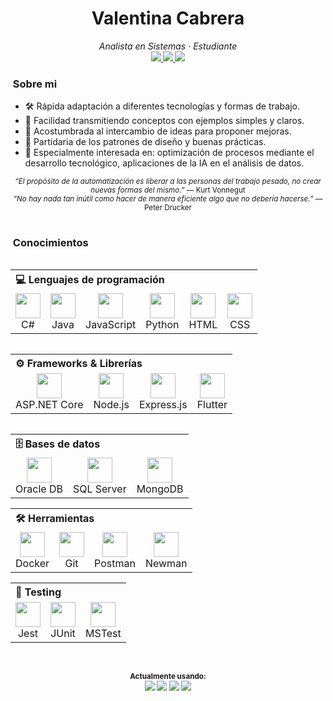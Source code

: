 <!-- Profile Header with Emoji Banner -->
<h1 align="center">Valentina Cabrera</h1>
<p align="center">
  <em>Analista en Sistemas · Estudiante</em>
<br><sub>

<!-- BADGES -->
<a href="https://github.com/vcm3/vcm3/blob/main/Files/CV.pdf">
  <img src="https://img.shields.io/badge/CV-.pdf-lightgrey">
</a>
<a href="mailto:ig738083@gmail.com">
  <img src="https://img.shields.io/badge/Email-D14836?style=flat-square&logo=gmail&logoColor=white" />
</a>
<a href="https://www.linkedin.com/in/valentina-cabrera/">
  <img src="https://img.shields.io/badge/LinkedIn-0077B5?style=flat-square&logo=linkedin&logoColor=white" />
</a>
<!--
  <img src="https://img.shields.io/github/last-commit/yourusername/yourrepo?style=flat-square" />
-->
</sub></p>



### &nbsp;Sobre mi

- 🛠️ Rápida adaptación a diferentes tecnologías y formas de trabajo.
- 💬 Facilidad transmitiendo conceptos con ejemplos simples y claros.
- 🧠 Acostumbrada al intercambio de ideas para proponer mejoras.
- 🦾 Partidaria de los patrones de diseño y buenas prácticas.
- 🌱 Especialmente interesada en: optimización de procesos mediante el desarrollo tecnológico, aplicaciones de la IA en el análisis de datos.

<p align="center"><sup><em>“El propósito de la automatización es liberar a las personas del trabajo pesado, no crear nuevas formas del mismo.”</em> — Kurt Vonnegut</sup><br>
<sup><em>“No hay nada tan inútil como hacer de manera eficiente algo que no debería hacerse.”</em> — Peter Drucker</sup></p>

#

### &nbsp;Conocimientos

<table align="left">

  <!-- Programming Languages -->
  <tr>
    <th colspan="6" align="left">💻 Lenguajes de programación</th>
  </tr>
  <tr>
    <td align="center">
      <img src="https://cdn.jsdelivr.net/gh/devicons/devicon/icons/csharp/csharp-original.svg" width="40" /><br>C#
    </td>
    <td align="center">
      <img src="https://cdn.jsdelivr.net/gh/devicons/devicon/icons/java/java-original.svg" width="40" /><br>Java
    </td>
    <td align="center">
      <img src="https://cdn.jsdelivr.net/gh/devicons/devicon/icons/javascript/javascript-original.svg" width="40" /><br>JavaScript
    </td>
    <td align="center">
      <img src="https://cdn.jsdelivr.net/gh/devicons/devicon/icons/python/python-original.svg" width="40" /><br>Python
    </td>
    <td align="center">
      <img src="https://cdn.jsdelivr.net/gh/devicons/devicon/icons/html5/html5-original.svg" width="40" /><br>HTML
    </td>
    <td align="center">
      <img src="https://cdn.jsdelivr.net/gh/devicons/devicon/icons/css3/css3-original.svg" width="40" /><br>CSS
    </td>
  </tr>
  </table>
  <table  align="left">

  <!-- Frameworks -->
  <tr>
    <th colspan="4" align="left">⚙️ Frameworks & Librerías</th>
  </tr>
  <tr>
    <td align="center">
      <img src="https://cdn.jsdelivr.net/gh/devicons/devicon/icons/dot-net/dot-net-original.svg" width="40" /><br>ASP.NET Core
    </td>
    <td align="center">
      <img src="https://cdn.jsdelivr.net/gh/devicons/devicon/icons/nodejs/nodejs-original.svg" width="40" /><br>Node.js
    </td>
    <td align="center">
      <img src="https://cdn.jsdelivr.net/gh/devicons/devicon/icons/express/express-original.svg" width="40" /><br>Express.js
    </td>
    <td align="center">
      <img src="https://cdn.jsdelivr.net/gh/devicons/devicon/icons/flutter/flutter-original.svg" width="40" /><br>Flutter
    </td>
  </tr>
  </table>
  <table align="left">

  <!-- Databases -->
  <tr>
    <th colspan="3" align="left">🗄️ Bases de datos</th>
  </tr>
  <tr>
    <td align="center">
      <img src="https://cdn.jsdelivr.net/gh/devicons/devicon/icons/oracle/oracle-original.svg" width="40" /><br>Oracle DB
    </td>
    <td align="center">
      <img src="https://cdn.jsdelivr.net/gh/devicons/devicon/icons/mysql/mysql-original.svg" width="40" /><br>SQL Server
    </td>
    <td align="center">
      <img src="https://cdn.jsdelivr.net/gh/devicons/devicon/icons/mongodb/mongodb-original.svg" width="40" /><br>MongoDB
    </td>
  </tr>
  </table>
  <table>

  <!-- Tools -->
  <tr>
    <th colspan="4" align="left">🛠️ Herramientas</th>
  </tr>
  <tr>
    <td align="center">
      <img src="https://cdn.jsdelivr.net/gh/devicons/devicon/icons/docker/docker-original.svg" width="40" /><br>Docker
    </td>
    <td align="center">
      <img src="https://cdn.jsdelivr.net/gh/devicons/devicon/icons/git/git-original.svg" width="40" /><br>Git
    </td>
    <td align="center">
      <img src="https://www.vectorlogo.zone/logos/getpostman/getpostman-icon.svg" width="40" /><br>Postman
    </td>
    <td align="center">
      <img src="https://img.informer.com/icons_mac/png/128/546/546189.png" width="40" /><br>Newman
    </td>
  </tr>
  </table>
  <table>

  <!-- Testing -->
  <tr>
    <th colspan="3" align="left">🧪 Testing</th>
  </tr>
  <tr>
    <td align="center">
      <img src="https://jestjs.io/img/jest.png" width="40" /><br>Jest
    </td>
    <td align="center">
      <img src="https://cdn.jsdelivr.net/gh/devicons/devicon/icons/java/java-original.svg" width="40" /><br>JUnit
    </td>
    <td align="center">
      <img src="https://registry.npmmirror.com/@lobehub/icons-static-png/1.56.0/files/dark/microsoft-color.png" width="40" /><br>MSTest
    </td>
  </tr>
</table>
<br style="clear: both;">


<!-- BADGES -->
<p align="center">
<sup><b> Actualmente usando: </b></sup>
<br><sup>
  <a href="https://code.visualstudio.com/"><img src="https://img.shields.io/badge/editor-VSCode-007ACC"></a>
  <a href="https://developer.mozilla.org/es/docs/Web/JavaScript"><img src="https://img.shields.io/badge/code-JavaScript-yellow"></a>
  <a href="https://nodejs.org/en"><img src="https://img.shields.io/badge/backend-Node.js-green"></a>
  <a href="https://www.microsoft.com/es-es/sql-server"><img src="https://img.shields.io/badge/database-SQL_Server-blue"></a>
</sup></p>
&nbsp;

<!--
#

### 🔢 GitHub Stats

<table align="center">
  <tr>
    <td align="center">
      <p align="left"> <img height="160em" src="https://github-readme-stats.vercel.app/api?username=vcm3&hide_border=true&count_private=true">
      </p>
    </td>
        <td align="center">
      <p align="left"> <img height="160em" src="https://github-readme-stats.vercel.app/api?username=vcm3&hide_border=true&count_private=true">
      </p>
    </td>
  </tr>
</table>

<p align="center"><sub>“Simplicity is the soul of efficiency.” — Austin Freeman</sub></p>

-->

